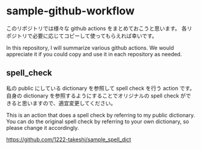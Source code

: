 # sample-github-workflow

このリポジトリでは様々な github actions をまとめておこうと思います。
各リポジトリで必要に応じてコピーして使ってもらえれば幸いです。

In this repository, I will summarize various github actions.
We would appreciate it if you could copy and use it in each repository as needed.

## spell_check

私の public にしている dictionary を参照して spell check を行う action です。自身の dictionary を参照するようにすることでオリジナルの spell check ができると思いますので、適宜変更してください。

This is an action that does a spell check by referring to my public dictionary. You can do the original spell check by referring to your own dictionary, so please change it accordingly.

<https://github.com/1222-takeshi/sample_spell_dict>
